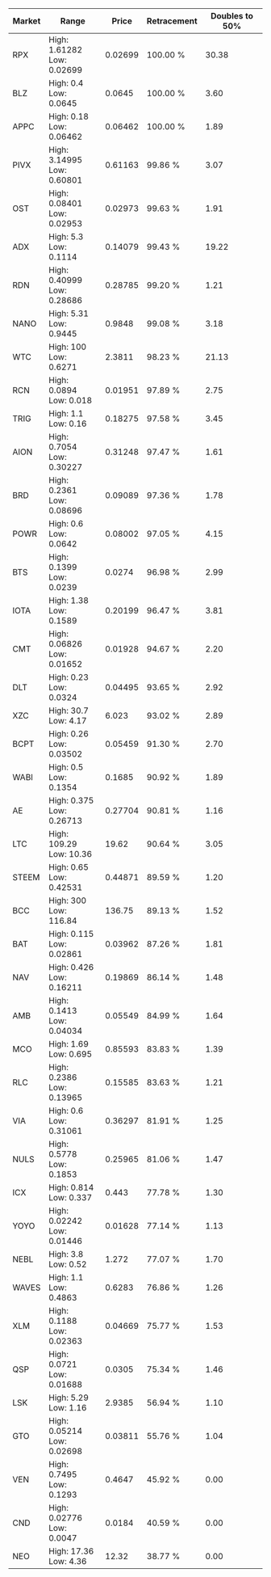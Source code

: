 | Market | Range | Price| Retracement | Doubles to 50% |
| --- | --- | --- | --- | --- |
| RPX | High: 1.61282<br />Low: 0.02699 | 0.02699 | 100.00 % | 30.38 |
| BLZ | High: 0.4<br />Low: 0.0645 | 0.0645 | 100.00 % | 3.60 |
| APPC | High: 0.18<br />Low: 0.06462 | 0.06462 | 100.00 % | 1.89 |
| PIVX | High: 3.14995<br />Low: 0.60801 | 0.61163 | 99.86 % | 3.07 |
| OST | High: 0.08401<br />Low: 0.02953 | 0.02973 | 99.63 % | 1.91 |
| ADX | High: 5.3<br />Low: 0.1114 | 0.14079 | 99.43 % | 19.22 |
| RDN | High: 0.40999<br />Low: 0.28686 | 0.28785 | 99.20 % | 1.21 |
| NANO | High: 5.31<br />Low: 0.9445 | 0.9848 | 99.08 % | 3.18 |
| WTC | High: 100<br />Low: 0.6271 | 2.3811 | 98.23 % | 21.13 |
| RCN | High: 0.0894<br />Low: 0.018 | 0.01951 | 97.89 % | 2.75 |
| TRIG | High: 1.1<br />Low: 0.16 | 0.18275 | 97.58 % | 3.45 |
| AION | High: 0.7054<br />Low: 0.30227 | 0.31248 | 97.47 % | 1.61 |
| BRD | High: 0.2361<br />Low: 0.08696 | 0.09089 | 97.36 % | 1.78 |
| POWR | High: 0.6<br />Low: 0.0642 | 0.08002 | 97.05 % | 4.15 |
| BTS | High: 0.1399<br />Low: 0.0239 | 0.0274 | 96.98 % | 2.99 |
| IOTA | High: 1.38<br />Low: 0.1589 | 0.20199 | 96.47 % | 3.81 |
| CMT | High: 0.06826<br />Low: 0.01652 | 0.01928 | 94.67 % | 2.20 |
| DLT | High: 0.23<br />Low: 0.0324 | 0.04495 | 93.65 % | 2.92 |
| XZC | High: 30.7<br />Low: 4.17 | 6.023 | 93.02 % | 2.89 |
| BCPT | High: 0.26<br />Low: 0.03502 | 0.05459 | 91.30 % | 2.70 |
| WABI | High: 0.5<br />Low: 0.1354 | 0.1685 | 90.92 % | 1.89 |
| AE | High: 0.375<br />Low: 0.26713 | 0.27704 | 90.81 % | 1.16 |
| LTC | High: 109.29<br />Low: 10.36 | 19.62 | 90.64 % | 3.05 |
| STEEM | High: 0.65<br />Low: 0.42531 | 0.44871 | 89.59 % | 1.20 |
| BCC | High: 300<br />Low: 116.84 | 136.75 | 89.13 % | 1.52 |
| BAT | High: 0.115<br />Low: 0.02861 | 0.03962 | 87.26 % | 1.81 |
| NAV | High: 0.426<br />Low: 0.16211 | 0.19869 | 86.14 % | 1.48 |
| AMB | High: 0.1413<br />Low: 0.04034 | 0.05549 | 84.99 % | 1.64 |
| MCO | High: 1.69<br />Low: 0.695 | 0.85593 | 83.83 % | 1.39 |
| RLC | High: 0.2386<br />Low: 0.13965 | 0.15585 | 83.63 % | 1.21 |
| VIA | High: 0.6<br />Low: 0.31061 | 0.36297 | 81.91 % | 1.25 |
| NULS | High: 0.5778<br />Low: 0.1853 | 0.25965 | 81.06 % | 1.47 |
| ICX | High: 0.814<br />Low: 0.337 | 0.443 | 77.78 % | 1.30 |
| YOYO | High: 0.02242<br />Low: 0.01446 | 0.01628 | 77.14 % | 1.13 |
| NEBL | High: 3.8<br />Low: 0.52 | 1.272 | 77.07 % | 1.70 |
| WAVES | High: 1.1<br />Low: 0.4863 | 0.6283 | 76.86 % | 1.26 |
| XLM | High: 0.1188<br />Low: 0.02363 | 0.04669 | 75.77 % | 1.53 |
| QSP | High: 0.0721<br />Low: 0.01688 | 0.0305 | 75.34 % | 1.46 |
| LSK | High: 5.29<br />Low: 1.16 | 2.9385 | 56.94 % | 1.10 |
| GTO | High: 0.05214<br />Low: 0.02698 | 0.03811 | 55.76 % | 1.04 |
| VEN | High: 0.7495<br />Low: 0.1293 | 0.4647 | 45.92 % | 0.00 |
| CND | High: 0.02776<br />Low: 0.0047 | 0.0184 | 40.59 % | 0.00 |
| NEO | High: 17.36<br />Low: 4.36 | 12.32 | 38.77 % | 0.00 |
